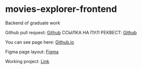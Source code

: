 # movies-explorer-frontend
Backend of graduate work 

Github pull request: [Github](https://github.com/IkraD-E/movies-explorer-frontend/pull/7)
ССЫЛКА НА ПУЛ РЕКВЕСТ: [Github](https://github.com/IkraD-E/movies-explorer-frontend/pull/7)

You can see page here: [Github.io](https://ikrad-e.github.io/movies-explorer-frontend/)

Figma page layout: [Figma](https://www.figma.com/file/xpKorMEFKYQUBJQTveL296/Diploma-(Copy)?type=design&node-id=891-3857&mode=design&t=VcHNQ3XlJaNXkNQI-0)

Working project: [Link](https://ikrad-movies-explorer.nomoredomains.xyz/)